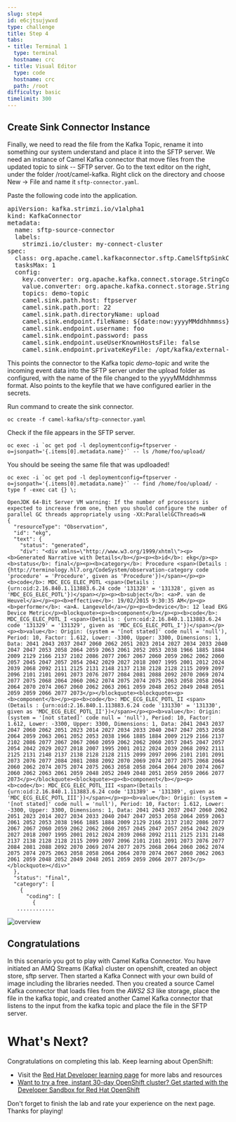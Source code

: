 ```yaml
---
slug: step4
id: e6cjtsujywxd
type: challenge
title: Step 4
tabs:
- title: Terminal 1
  type: terminal
  hostname: crc
- title: Visual Editor
  type: code
  hostname: crc
  path: /root
difficulty: basic
timelimit: 300
---
```

## Create Sink Connector Instance
Finally, we need to read the file from the Kafka Topic, rename it into something our system understand and place it into the SFTP server.
We need an instance of Camel Kafka connector that move files from the updated topic to sink -- SFTP server. Go to the text editor on the right, under the folder /root/camel-kafka. Right click on the directory and choose New -> File and name it `sftp-connector.yaml`.

Paste the following code into the application.

<pre class="file" data-filename="sftp-connector.yaml" data-target="replace">
apiVersion: kafka.strimzi.io/v1alpha1
kind: KafkaConnector
metadata:
  name: sftp-source-connector
  labels:
    strimzi.io/cluster: my-connect-cluster
spec:
  class: org.apache.camel.kafkaconnector.sftp.CamelSftpSinkConnector
  tasksMax: 1
  config:
    key.converter: org.apache.kafka.connect.storage.StringConverter
    value.converter: org.apache.kafka.connect.storage.StringConverter
    topics: demo-topic
    camel.sink.path.host: ftpserver
    camel.sink.path.port: 22
    camel.sink.path.directoryName: upload
    camel.sink.endpoint.fileName: ${date:now:yyyyMMddhhmmss}.json
    camel.sink.endpoint.username: foo
    camel.sink.endpoint.password: pass
    camel.sink.endpoint.useUserKnownHostsFile: false
    camel.sink.endpoint.privateKeyFile: /opt/kafka/external-configuration/sftp-ssh-key/demo_rsa
</pre>

This points the connector to the Kafka topic _*demo-topic*_ and write the incoming event data into the SFTP server under the upload folder as configured, with the name of the file changed to the yyyyMMddhhmmss format. Also points to the keyfile that we have configured earlier in the secrets.

Run command to create the sink connector.

```
oc create -f camel-kafka/sftp-connector.yaml
```

Check if the file appears in the SFTP server.

```
oc exec -i `oc get pod -l deploymentconfig=ftpserver -o=jsonpath='{.items[0].metadata.name}'` -- ls /home/foo/upload/
```

You should be seeing the same file that was updloaded!
```
oc exec -i `oc get pod -l deploymentconfig=ftpserver -o=jsonpath='{.items[0].metadata.name}'` -- find /home/foo/upload/ -type f -exec cat {} \;
```


```
OpenJDK 64-Bit Server VM warning: If the number of processors is expected to increase from one, then you should configure the number of parallel GC threads appropriately using -XX:ParallelGCThreads=N
{
  "resourceType": "Observation",
  "id": "ekg",
  "text": {
    "status": "generated",
    "div": "<div xmlns=\"http://www.w3.org/1999/xhtml\"><p><b>Generated Narrative with Details</b></p><p><b>id</b>: ekg</p><p><b>status</b>: final</p><p><b>category</b>: Procedure <span>(Details : {http://terminology.hl7.org/CodeSystem/observation-category code 'procedure' = 'Procedure', given as 'Procedure'})</span></p><p><b>code</b>: MDC_ECG_ELEC_POTL <span>(Details : {urn:oid:2.16.840.1.113883.6.24 code '131328' = '131328', given as 'MDC_ECG_ELEC_POTL'})</span></p><p><b>subject</b>: <a>P. van de Heuvel</a></p><p><b>effective</b>: 19/02/2015 9:30:35 AM</p><p><b>performer</b>: <a>A. Langeveld</a></p><p><b>device</b>: 12 lead EKG Device Metric</p><blockquote><p><b>component</b></p><p><b>code</b>: MDC_ECG_ELEC_POTL_I <span>(Details : {urn:oid:2.16.840.1.113883.6.24 code '131329' = '131329', given as 'MDC_ECG_ELEC_POTL_I'})</span></p><p><b>value</b>: Origin: (system = '[not stated]' code null = 'null'), Period: 10, Factor: 1.612, Lower: -3300, Upper: 3300, Dimensions: 1, Data: 2041 2043 2037 2047 2060 2062 2051 2023 2014 2027 2034 2033 2040 2047 2047 2053 2058 2064 2059 2063 2061 2052 2053 2038 1966 1885 1884 2009 2129 2166 2137 2102 2086 2077 2067 2067 2060 2059 2062 2062 2060 2057 2045 2047 2057 2054 2042 2029 2027 2018 2007 1995 2001 2012 2024 2039 2068 2092 2111 2125 2131 2148 2137 2138 2128 2128 2115 2099 2097 2096 2101 2101 2091 2073 2076 2077 2084 2081 2088 2092 2070 2069 2074 2077 2075 2068 2064 2060 2062 2074 2075 2074 2075 2063 2058 2058 2064 2064 2070 2074 2067 2060 2062 2063 2061 2059 2048 2052 2049 2048 2051 2059 2059 2066 2077 2073</p></blockquote><blockquote><p><b>component</b></p><p><b>code</b>: MDC_ECG_ELEC_POTL_II <span>(Details : {urn:oid:2.16.840.1.113883.6.24 code '131330' = '131330', given as 'MDC_ECG_ELEC_POTL_II'})</span></p><p><b>value</b>: Origin: (system = '[not stated]' code null = 'null'), Period: 10, Factor: 1.612, Lower: -3300, Upper: 3300, Dimensions: 1, Data: 2041 2043 2037 2047 2060 2062 2051 2023 2014 2027 2034 2033 2040 2047 2047 2053 2058 2064 2059 2063 2061 2052 2053 2038 1966 1885 1884 2009 2129 2166 2137 2102 2086 2077 2067 2067 2060 2059 2062 2062 2060 2057 2045 2047 2057 2054 2042 2029 2027 2018 2007 1995 2001 2012 2024 2039 2068 2092 2111 2125 2131 2148 2137 2138 2128 2128 2115 2099 2097 2096 2101 2101 2091 2073 2076 2077 2084 2081 2088 2092 2070 2069 2074 2077 2075 2068 2064 2060 2062 2074 2075 2074 2075 2063 2058 2058 2064 2064 2070 2074 2067 2060 2062 2063 2061 2059 2048 2052 2049 2048 2051 2059 2059 2066 2077 2073</p></blockquote><blockquote><p><b>component</b></p><p><b>code</b>: MDC_ECG_ELEC_POTL_III <span>(Details : {urn:oid:2.16.840.1.113883.6.24 code '131389' = '131389', given as 'MDC_ECG_ELEC_POTL_III'})</span></p><p><b>value</b>: Origin: (system = '[not stated]' code null = 'null'), Period: 10, Factor: 1.612, Lower: -3300, Upper: 3300, Dimensions: 1, Data: 2041 2043 2037 2047 2060 2062 2051 2023 2014 2027 2034 2033 2040 2047 2047 2053 2058 2064 2059 2063 2061 2052 2053 2038 1966 1885 1884 2009 2129 2166 2137 2102 2086 2077 2067 2067 2060 2059 2062 2062 2060 2057 2045 2047 2057 2054 2042 2029 2027 2018 2007 1995 2001 2012 2024 2039 2068 2092 2111 2125 2131 2148 2137 2138 2128 2128 2115 2099 2097 2096 2101 2101 2091 2073 2076 2077 2084 2081 2088 2092 2070 2069 2074 2077 2075 2068 2064 2060 2062 2074 2075 2074 2075 2063 2058 2058 2064 2064 2070 2074 2067 2060 2062 2063 2061 2059 2048 2052 2049 2048 2051 2059 2059 2066 2077 2073</p></blockquote></div>"
  },
  "status": "final",
  "category": [
    {
      "coding": [
        {
   ............
```

![overview](https://raw.githubusercontent.com/openshift-instruqt/instruqt/master/assets/middleware/middleware-camelk/camel-kafka-connector/camel-kafka-step01-overview.png)

## Congratulations

In this scenario you got to play with Camel Kafka Connector. You have initiated an AMQ Streams (Kafka) cluster on openshift, created an object store, sftp server. Then started a Kafka Connect with your own build of image including the libraries needed. Then you created a source Camel Kafka connector that loads files from the _AWS2 S3_ like storage, place the file in the kafka topic, and created another Camel Kafka connector that listens to the input from the kafka topic and place the file in the SFTP server.

# What's Next?

Congratulations on completing this lab. Keep learning about OpenShift:

* Visit the [Red Hat Developer learning page](https://developers.redhat.com/learn) for more labs and resources
* [Want to try a free, instant 30-day OpenShift cluster? Get started with the Developer Sandbox for Red Hat OpenShift](https://developers.redhat.com/developer-sandbox)

Don't forget to finish the lab and rate your experience on the next page. Thanks for playing!
